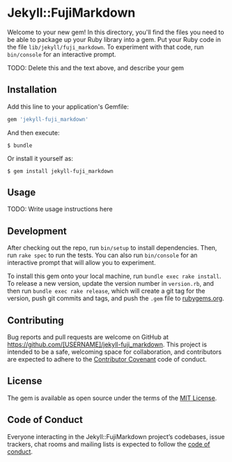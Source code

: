 # Jekyll::FujiMarkdown

Welcome to your new gem! In this directory, you'll find the files you need to be able to package up your Ruby library into a gem. Put your Ruby code in the file `lib/jekyll/fuji_markdown`. To experiment with that code, run `bin/console` for an interactive prompt.

TODO: Delete this and the text above, and describe your gem

## Installation

Add this line to your application's Gemfile:

```ruby
gem 'jekyll-fuji_markdown'
```

And then execute:

    $ bundle

Or install it yourself as:

    $ gem install jekyll-fuji_markdown

## Usage

TODO: Write usage instructions here

## Development

After checking out the repo, run `bin/setup` to install dependencies. Then, run `rake spec` to run the tests. You can also run `bin/console` for an interactive prompt that will allow you to experiment.

To install this gem onto your local machine, run `bundle exec rake install`. To release a new version, update the version number in `version.rb`, and then run `bundle exec rake release`, which will create a git tag for the version, push git commits and tags, and push the `.gem` file to [rubygems.org](https://rubygems.org).

## Contributing

Bug reports and pull requests are welcome on GitHub at https://github.com/[USERNAME]/jekyll-fuji_markdown. This project is intended to be a safe, welcoming space for collaboration, and contributors are expected to adhere to the [Contributor Covenant](http://contributor-covenant.org) code of conduct.

## License

The gem is available as open source under the terms of the [MIT License](https://opensource.org/licenses/MIT).

## Code of Conduct

Everyone interacting in the Jekyll::FujiMarkdown project’s codebases, issue trackers, chat rooms and mailing lists is expected to follow the [code of conduct](https://github.com/[USERNAME]/jekyll-fuji_markdown/blob/master/CODE_OF_CONDUCT.md).
